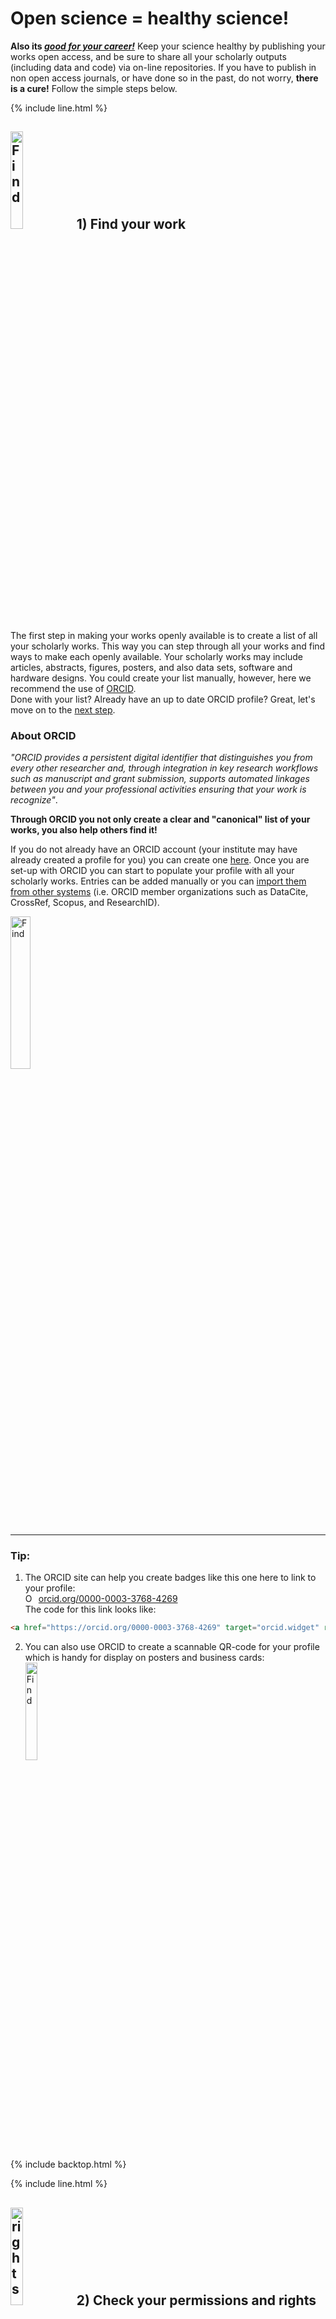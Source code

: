 # Open science = healthy science!    
**Also its [_good for your career!_](http://whyopenresearch.org/)** Keep your science healthy by publishing your works open access, and be sure to share all your scholarly outputs (including data and code) via on-line repositories. If you have to publish in non open access journals, or have done so in the past, do not worry, **there is a cure!** Follow the simple steps below.

{% include line.html %}

##  <img src="{{ site.baseurl }}/img/icons/find.png" width="20%" alt="Find">  <a name="find"></a> 1) Find your work
The first step in making your works openly available is to create a list of all your scholarly works. This way you can step through all your works and find ways to make each openly available. Your scholarly works may include articles, abstracts, figures, posters, and also data sets, software and hardware designs. You could create your list manually, however, here we recommend the use of [ORCID](https://orcid.org/).    
Done with your list? Already have an up to date ORCID profile? Great, let's move on to the [next step](#rights).

### About ORCID
*"ORCID provides a persistent digital identifier that distinguishes you from every other researcher and, through integration in key research workflows such as manuscript and grant submission, supports automated linkages between you and your professional activities ensuring that your work is recognize"*.   

**Through ORCID you not only create a clear and "canonical" list of your works, you also help others find it!**      

If you do not already have an ORCID account (your institute may have already created a profile for you) you can create one [here](https://orcid.org/register). Once you are set-up with ORCID you can start to populate your profile with all your scholarly works. Entries can be added manually or you can [import them from other systems](https://support.orcid.org/knowledgebase/articles/188278-import-works-website-user) (i.e. ORCID member organizations such as DataCite, CrossRef, Scopus, and ResearchID).  

<a href="https://orcid.org/"> <img src="{{ site.baseurl }}/img/ORCID_logo.jpg" width="25%" alt="Find"> </a>

---   

### Tip:
1. The ORCID site can help you create badges like this one here to link to your profile:   
<a href="https://orcid.org/0000-0003-3768-4269" target="orcid.widget" rel="noopener noreferrer" style="vertical-align:top;"><img src="https://orcid.org/sites/default/files/images/orcid_16x16.png" style="width:1em;margin-right:.5em;" alt="ORCID iD icon">orcid.org/0000-0003-3768-4269</a>   
The code for this link looks like:
```html
<a href="https://orcid.org/0000-0003-3768-4269" target="orcid.widget" rel="noopener noreferrer" style="vertical-align:top;"><img src="https://orcid.org/sites/default/files/images/orcid_16x16.png" style="width:1em;margin-right:.5em;" alt="ORCID iD icon">orcid.org/0000-0003-3768-4269</a>
```   
2. You can also use ORCID to create a scannable QR-code for your profile which is handy for display on posters and business cards:   
<a href="https://orcid.org/0000-0003-3768-4269"> <img src="{{ site.baseurl }}/img/my_orcid_qrcode.png" width="20%" alt="Find"> </a>

{% include backtop.html %}

{% include line.html %}

## <img src="{{ site.baseurl }}/img/icons/rights.png" width="20%" alt="rights"> <a name="rights"></a> 2) Check your permissions and rights
[*DISCLAIMER*](#disclaimer)   

Before attempting to make your work open access you may wish to:
1. Consult with superiors, co-workers/co-authors to see what their opinion is on sharing the scholarly works openly.
2. Check your rights and permissions. Some publishers or journals do not permit the open sharing of works. Therefore you need to check your rights before proceeding to share your work.

You can do the above for each of the item in your list of works. You can also check if your institute (or the institute of one of your co-workers) has an overarching [Open Access License](#oalicense) which enables you to share works.    

Checked your rights? Ready for the [next step](#upload)?  

### How to check your rights?
If you are at a university your librarian may be able to advise and inform you about your rights for a given publisher/publication. You can also check yourself since most publishers list their policies on their website.   

### Quickly check your rights for published articles
Depending on the journal you may or may not be able to share the [pre-print](https://en.wikipedia.org/wiki/Preprint), [post-print](https://en.wikipedia.org/wiki/Postprint), or published article form of your article. The site [Sherpa Romeo](http://sherpa.ac.uk/romeo/index.php) may also be a helpful resource since you can search individual journals and quickly get insight into sharing rights.    
<a href="http://sherpa.ac.uk/romeo/index.php"> <img src="{{ site.baseurl }}/img/sherpa_logo.png" width="30%" alt="Sherpa Romeo"> </a>

For instance searching for _"Journal of Biomechanics"_ provides us with:   
<img src="{{ site.baseurl }}/img/jbiomechRights.png" width="100%" alt="Rights">    

While searching for _"Journal of Biomechanical Engineering"_ provides us with:   
<img src="{{ site.baseurl }}/img/jBiomechEngRights.png" width="100%" alt="Rights">      

Therefore, using this system you can quickly get an idea of the rights for a particular journal. However, this may not be the complete story as the institute you work for might have its own policies or licenses in place to help enable open access sharing. Consult your legal department or a librarian for more information.

### Institute wide open-access policies affecting your rights  <a name="oalicense"></a>
Some institutes have an over arching open-access license. In some cases these automatically apply, while in other cases individual researchers may opt-in. An example of such an institute wide policy is [MIT's opt-in OA license](https://libraries.mit.edu/scholarly/mit-open-access/opt-in-oa-license/). If you (or one of your co-authors!) is covered under such a license you may be able to share your works irrespective of the sharing policies of the individual journals. Consult your librarian for more information and to check if your institution has such an open access license policy in place.

{% include backtop.html %}  

{% include line.html %}

## <img src="{{ site.baseurl }}/img/icons/upload.png" width="20%" alt="upload"> <a name="upload"></a> 3) Upload your work  
1. Gather your works
2. Find suitable repositories
3. Upload your works   

Identified suitable repositories? Uploaded all your works? Let's move to the [next step](#award).

## What repository to choose?
There are many different types of repositories for your content. Your repository of choice may depend on the type of content (e.g. articles, data, or code) and on the particular discipline. If you are at a university your librarian may be able to advise your. Here is a list of repositories (and pre-print servers) per discipline: [Disciplinary repositories](http://oad.simmons.edu/oadwiki/Disciplinary_repositories).   

Repositories like [Zenodo](https://zenodo.org/) can house any type of content, offer long term and stable storage, and provide a DOI, allowing one to cite your works.

<a href="https://zenodo.org/"> <img src="{{ site.baseurl }}/img/zenodo.png" width="25%" alt="Zenodo"> </a>

---  

### Tip:
1. Click [here](https://guides.github.com/activities/citable-code/) to learn how to automatically push GitHub content to Zenodo to make it citable.    
2. If you have made unpublished works available through online repositories you can likely automatically list them on ORCID. For instance repositories like [Zenodo](https://zenodo.org/) provide a DataCite type DOI for your shared content, since DataCite is an ORCID member organization you can incorporate content with DataCite DOI's easily (more on that [here](https://support.orcid.org/knowledgebase/articles/188278-import-works-website-user)).

{% include backtop.html %}  

{% include line.html %}

## <img src="{{ site.baseurl }}/img/icons/award.png" width="20%" alt="award"> <a name="award"></a> 4) Get recognition, be discovered, and get rewarded for your open access efforts.  
Now that you've shared all your content it would be good to announce your efforts to the rest of the world. Post links to the openly available works on social media and on your personal and institutional websites where possible. However, it is also possible to create a list, similar to the list of your ORCID profile, providing links to all your shared works. One system that allows for this is [ImpactStory](http://impactstory.org/) (click on impactStory profiles on that page).

### ImpactStory
ImpactStory (see also the [wikipedia page](https://en.wikipedia.org/wiki/ImpactStory)) _"ImpactStory is an open source, web-based tool that provides altmetrics to help researchers measure and share the impacts of all their research outputs—from traditional ones such as journal articles, to alternative research outputs such as blog posts, datasets, and software. It aims to change the focus of the scholarly reward system to value and encourage web-native scholarship."_.     

In short ImpactStory allows you to:
1. Link to ORCID and import the list of all your works
2. Add the open access link for others to obtain access to each item in the list
3. Keep track of altmetrics (e.g. social media shares) associated with your works

---   

1. As you add open access links to all your works ImpactStory lists the percentage of your works that are now open access and provides a badge to accompany your open access efforts. Once you have made 100% of your work open access you join the ranks of open access heroes:    
<a href="http://impactstory.org/"> <img src="{{ site.baseurl }}/img/impactStoryScreenShot.png" width="25%" alt="ImpactStory"> </a>
2. Similar to your ORCID profile link, you can also use create a single link to all your open access content (which you could for instance incorporate on your website or in your e-mail signature), e.g.:   
<a href="https://profiles.impactstory.org/u/0000-0003-3768-4269/publications" ><img src="https://upload.wikimedia.org/wikipedia/commons/4/4a/Impactstory-logo-2014.png" style="width:2em;margin-right:.5em;" alt="ImpactStory">impactstory.org/u/0000-0003-3768-4269</a>   
The code for this link looks like:   
```html
<a href="https://profiles.impactstory.org/u/0000-0003-3768-4269/publications" ><img src="https://upload.wikimedia.org/wikipedia/commons/4/4a/Impactstory-logo-2014.png" style="width:1em;margin-right:.5em;" alt="ImpactStory">http://impactstory.org/u/0000-0003-3768-4269</a>   
```   
You can also embed the list in your own website. For instance you can incorporate the following HTML code:     
```html
    <iframe   src="https://profiles.impactstory.org/u/0000-0003-3768-4269/publications" width="100%" height="1000" frameborder="0" style="border:0" allowfullscreen>
    </iframe>
```

{% include backtop.html %}  

{% include line.html %}

##  DISCLAIMER <a name="disclaimer"></a>
The content presented here is NOT legal advice. Consult your superior or a legal adviser when in doubt about the legality of sharing your work. If at a university, your librarian may also be able to provide advice.

